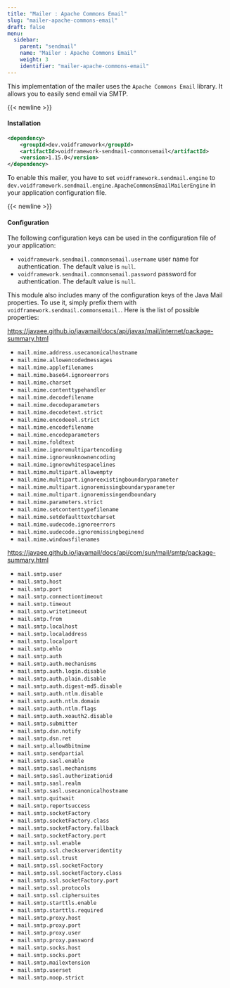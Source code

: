 ```yaml
---
title: "Mailer : Apache Commons Email"
slug: "mailer-apache-commons-email"
draft: false
menu:
  sidebar:
    parent: "sendmail"
    name: "Mailer : Apache Commons Email"
    weight: 3
    identifier: "mailer-apache-commons-email"
---
```



This implementation of the mailer uses the `Apache Commons Email` library. It allows you to easily send email via SMTP.


{{< newline >}}
#### Installation
```xml
<dependency>
    <groupId>dev.voidframework</groupId>
    <artifactId>voidframework-sendmail-commonsemail</artifactId>
    <version>1.15.0</version>
</dependency>
```

To enable this mailer, you have to set `voidframework.sendmail.engine` to `dev.voidframework.sendmail.engine.ApacheCommonsEmailMailerEngine` in your application configuration file.


{{< newline >}}
#### Configuration

The following configuration keys can be used in the configuration file of your application:

* `voidframework.sendmail.commonsemail.username` user name for authentication. The default value is `null`.
* `voidframework.sendmail.commonsemail.password` password for authentication. The default value is `null`.


This module also includes many of the configuration keys of the Java Mail properties. To use it, simply prefix them with `voidframework.sendmail.commonsemail.`. Here is the list of possible properties:

https://javaee.github.io/javamail/docs/api/javax/mail/internet/package-summary.html

* `mail.mime.address.usecanonicalhostname`
* `mail.mime.allowencodedmessages`
* `mail.mime.applefilenames`
* `mail.mime.base64.ignoreerrors`
* `mail.mime.charset`
* `mail.mime.contenttypehandler`
* `mail.mime.decodefilename`
* `mail.mime.decodeparameters`
* `mail.mime.decodetext.strict`
* `mail.mime.encodeeol.strict`
* `mail.mime.encodefilename`
* `mail.mime.encodeparameters`
* `mail.mime.foldtext`
* `mail.mime.ignoremultipartencoding`
* `mail.mime.ignoreunknownencoding`
* `mail.mime.ignorewhitespacelines`
* `mail.mime.multipart.allowempty`
* `mail.mime.multipart.ignoreexistingboundaryparameter`
* `mail.mime.multipart.ignoremissingboundaryparameter`
* `mail.mime.multipart.ignoremissingendboundary`
* `mail.mime.parameters.strict`
* `mail.mime.setcontenttypefilename`
* `mail.mime.setdefaulttextcharset`
* `mail.mime.uudecode.ignoreerrors`
* `mail.mime.uudecode.ignoremissingbeginend`
* `mail.mime.windowsfilenames`

https://javaee.github.io/javamail/docs/api/com/sun/mail/smtp/package-summary.html

* `mail.smtp.user`
* `mail.smtp.host`
* `mail.smtp.port`
* `mail.smtp.connectiontimeout`
* `mail.smtp.timeout`
* `mail.smtp.writetimeout`
* `mail.smtp.from`
* `mail.smtp.localhost`
* `mail.smtp.localaddress`
* `mail.smtp.localport`
* `mail.smtp.ehlo`
* `mail.smtp.auth`
* `mail.smtp.auth.mechanisms`
* `mail.smtp.auth.login.disable`
* `mail.smtp.auth.plain.disable`
* `mail.smtp.auth.digest-md5.disable`
* `mail.smtp.auth.ntlm.disable`
* `mail.smtp.auth.ntlm.domain`
* `mail.smtp.auth.ntlm.flags`
* `mail.smtp.auth.xoauth2.disable`
* `mail.smtp.submitter`
* `mail.smtp.dsn.notify`
* `mail.smtp.dsn.ret`
* `mail.smtp.allow8bitmime`
* `mail.smtp.sendpartial`
* `mail.smtp.sasl.enable`
* `mail.smtp.sasl.mechanisms`
* `mail.smtp.sasl.authorizationid`
* `mail.smtp.sasl.realm`
* `mail.smtp.sasl.usecanonicalhostname`
* `mail.smtp.quitwait`
* `mail.smtp.reportsuccess`
* `mail.smtp.socketFactory`
* `mail.smtp.socketFactory.class`
* `mail.smtp.socketFactory.fallback`
* `mail.smtp.socketFactory.port`
* `mail.smtp.ssl.enable`
* `mail.smtp.ssl.checkserveridentity`
* `mail.smtp.ssl.trust`
* `mail.smtp.ssl.socketFactory`
* `mail.smtp.ssl.socketFactory.class`
* `mail.smtp.ssl.socketFactory.port`
* `mail.smtp.ssl.protocols`
* `mail.smtp.ssl.ciphersuites`
* `mail.smtp.starttls.enable`
* `mail.smtp.starttls.required`
* `mail.smtp.proxy.host`
* `mail.smtp.proxy.port`
* `mail.smtp.proxy.user`
* `mail.smtp.proxy.password`
* `mail.smtp.socks.host`
* `mail.smtp.socks.port`
* `mail.smtp.mailextension`
* `mail.smtp.userset`
* `mail.smtp.noop.strict`
